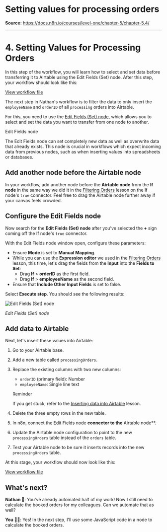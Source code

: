 # Setting values for processing orders

**Source:** https://docs.n8n.io/courses/level-one/chapter-5/chapter-5.4/

---

# 4. Setting Values for Processing Orders

In this step of the workflow, you will learn how to select and set data before transferring it to Airtable using the Edit Fields (Set) node. After this step, your workflow should look like this:

[View workflow file](/_workflows//courses/level-one/chapter-5/chapter-5.4.json)

The next step in Nathan's workflow is to filter the data to only insert the `employeeName` and `orderID` of all `processing` orders into Airtable.

For this, you need to use the [Edit Fields (Set) node](../../../../integrations/builtin/core-nodes/n8n-nodes-base.set/), which allows you to select and set the data you want to transfer from one node to another.

Edit Fields node

The Edit Fields node can set completely new data as well as overwrite data that already exists. This node is crucial in workflows which expect incoming data from previous nodes, such as when inserting values into spreadsheets or databases.

## Add another node before the Airtable node

In your workflow, add another node before the **Airtable node** from the **If node** in the same way we did it in the [Filtering Orders](../chapter-5.3/#add-if-node-before-the-airtable-node) lesson on the If node's `true` connector. Feel free to drag the Airtable node further away if your canvas feels crowded.

## Configure the Edit Fields node

Now search for the **Edit Fields (Set) node** after you've selected the **+** sign coming off the If node's `true` connector.

With the Edit Fields node window open, configure these parameters:

- Ensure **Mode** is set to **Manual Mapping**.
- While you can use the **Expression editor** we used in the [Filtering Orders](../chapter-5.3/) lesson, this time, let's drag the fields from the **Input** into the **Fields to Set**:
  - Drag **If** > **orderID** as the first field.
  - Drag **If** > **employeeName** as the second field.
- Ensure that **Include Other Input Fields** is set to false.

Select **Execute step**. You should see the following results:

![Edit Fields (Set) node](/_images/courses/level-one/chapter-five/l1-c5-4-set-node.png)

*Edit Fields (Set) node*

## Add data to Airtable

Next, let's insert these values into Airtable:

1. Go to your Airtable base.
2. Add a new table called `processingOrders`.
3. Replace the existing columns with two new columns:

   - `orderID` (primary field): Number
   - `employeeName`: Single line text

   Reminder

   If you get stuck, refer to the [Inserting data into Airtable](../chapter-5.2/) lesson.
4. Delete the three empty rows in the new table.
5. In n8n, connect the Edit Fields node **connector to the** Airtable node**.
6. Update the Airtable node configuration to point to the new `processingOrders` table instead of the `orders` table.
7. Test your Airtable node to be sure it inserts records into the new `processingOrders` table.

At this stage, your workflow should now look like this:

[View workflow file](/_workflows//courses/level-one/chapter-5/chapter-5.4.json)

## What's next?

**Nathan 🙋**: You've already automated half of my work! Now I still need to calculate the booked orders for my colleagues. Can we automate that as well?

**You 👩‍🔧**: Yes! In the next step, I'll use some JavaScript code in a node to calculate the booked orders.
